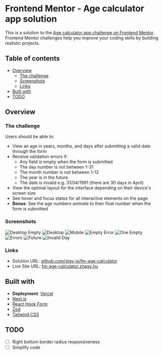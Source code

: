 # Frontend Mentor - Age calculator app solution

This is a solution to the [Age calculator app challenge on Frontend Mentor](https://www.frontendmentor.io/challenges/age-calculator-app-dF9DFFpj-Q). Frontend Mentor challenges help you improve your coding skills by building realistic projects.

## Table of contents

- [Overview](#overview)
  - [The challenge](#the-challenge)
  - [Screenshots](#screenshots)
  - [Links](#links)
- [Built with](#built-with)
- [TODO](#todo)

## Overview

### The challenge

Users should be able to:

- View an age in years, months, and days after submitting a valid date through the form
- Receive validation errors if:
  - Any field is empty when the form is submitted
  - The day number is not between 1-31
  - The month number is not between 1-12
  - The year is in the future
  - The date is invalid e.g. 31/04/1991 (there are 30 days in April)
- View the optimal layout for the interface depending on their device's screen size
- See hover and focus states for all interactive elements on the page
- **Bonus**: See the age numbers animate to their final number when the form is submitted

### Screenshots

![Desktop Empty](./screenshots/desktop-empty.png)
![Desktop](./screenshots/desktop.png)
![Mobile](./screenshots/mobile.png)
![Empty Error](./screenshots/empty-error.png)
![One Empty](./screenshots/one-empty.png)
![Errors](./screenshots/errors.png)
![Future](./screenshots/future.png)
![Invalid Day](./screenshots/invalid-day.png)

### Links

- Solution URL: [github.com/stay-js/fm-age-calculator](https://github.com/stay-js/fm-age-calculator)
- Live Site URL: [fm-age-calculator.znagy.hu](https://fm-age-calculator.znagy.hu)

## Built with

- **Deployment**: [Vercel](https://vercel.com)
- [Next.js](https://nextjs.org)
- [React Hook Form](https://react-hook-form.com)
- [Zod](https://zod.dev)
- [Tailwind CSS](https://tailwindcss.com)

## TODO

- [ ] Right bottom border radius responsiveness
- [ ] Simplify code
